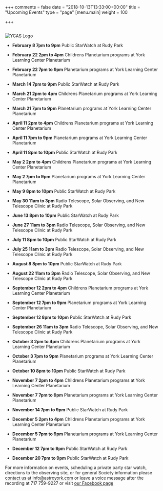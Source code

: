 +++
comments = false
date = "2018-10-13T13:33:00+00:00"
title = "Upcoming Events"
type = "page"
[menu.main]
weight = 100

+++

## 
![YCAS Logo](../img/YCAS2018b.jpg "York County Astronomical Society")
* **February 8 7pm to 9pm** Public StarWatch at Rudy Park

* **February 22 2pm to 4pm** Childrens Planetarium programs at York Learning Center Planetarium

* **February 22 7pm to 9pm** Planetarium programs at York Learning Center Planetarium

* **March 14 7pm to 9pm** Public StarWatch at Rudy Park

* **March 21 2pm to 4pm** Childrens Planetarium programs at York Learning Center Planetarium

* **March 21 7pm to 9pm** Planetarium programs at York Learning Center Planetarium

* **April 11 2pm to 4pm** Childrens Planetarium programs at York Learning Center Planetarium

* **April 11 7pm to 9pm** Planetarium programs at York Learning Center Planetarium

* **April 11 8pm to 10pm** Public StarWatch at Rudy Park

* **May 2 2pm to 4pm** Childrens Planetarium programs at York Learning Center Planetarium

* **May 2 7pm to 9pm** Planetarium programs at York Learning Center Planetarium

* **May 9 8pm to 10pm** Public StarWatch at Rudy Park

* **May 30 11am to 3pm** Radio Telescope, Solar Observing, and New Telescope Clinic at Rudy Park

* **June 13 8pm to 10pm** Public StarWatch at Rudy Park

* **June 27 11am to 3pm** Radio Telescope, Solar Observing, and New Telescope Clinic at Rudy Park

* **July 11 8pm to 10pm** Public StarWatch at Rudy Park

* **July 25 11am to 3pm** Radio Telescope, Solar Observing, and New Telescope Clinic at Rudy Park

* **August 8 8pm to 10pm** Public StarWatch at Rudy Park

* **August 22 11am to 3pm** Radio Telescope, Solar Observing, and New Telescope Clinic at Rudy Park

* **September 12 2pm to 4pm** Childrens Planetarium programs at York Learning Center Planetarium

* **September 12 7pm to 9pm** Planetarium programs at York Learning Center Planetarium

* **September 12 8pm to 10pm** Public StarWatch at Rudy Park

* **September 26 11am to 3pm** Radio Telescope, Solar Observing, and New Telescope Clinic at Rudy Park

* **October 3 2pm to 4pm** Childrens Planetarium programs at York Learning Center Planetarium

* **October 3 7pm to 9pm** Planetarium programs at York Learning Center Planetarium

* **October 10 8pm to 10pm** Public StarWatch at Rudy Park

* **November 7 2pm to 4pm** Childrens Planetarium programs at York Learning Center Planetarium

* **November 7 7pm to 9pm** Planetarium programs at York Learning Center Planetarium

* **November 14 7pm to 9pm** Public StarWatch at Rudy Park

* **December 5 2pm to 4pm** Childrens Planetarium programs at York Learning Center Planetarium

* **December 5 7pm to 9pm** Planetarium programs at York Learning Center Planetarium

* **December 12 7pm to 9pm** Public StarWatch at Rudy Park

* **December 20 7pm to 9pm** Public StarWatch at Rudy Park

For more information on events, scheduling a private party star watch, directions to the observing site, or for general Society information please [contact us at info@astroyork.com](info@astroyork.com) or leave a voice message after the recording at 717 759-9227 or visit [our Facebook page](https://www.facebook.com/astroyork)

